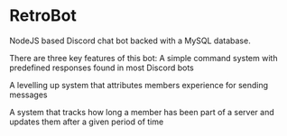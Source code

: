 # RetroBot
NodeJS based Discord chat bot backed with a MySQL database.

There are three key features of this bot: 
  A simple command system with predefined responses found in most Discord bots
  
  A levelling up system that attributes members experience for sending messages
  
  A system that tracks how long a member has been part of a server and updates them after a given period of time
